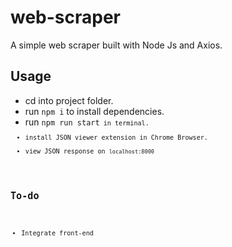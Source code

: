 # web-scraper
A simple web scraper built with Node Js and Axios.

## Usage
 - cd into project folder.
 - run <code>npm i</code> to install dependencies.
 - run <code>npm run start<code> in terminal.
 - install JSON viewer extension in Chrome Browser.
 - view JSON response on <code>localhost:8000</code>
 
## To-do
 - Integrate front-end
 
